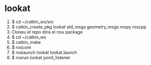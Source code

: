 # lookat
1. $ cd ~/catkin_ws/src
2. $ catkin_create_pkg lookat std_msgs geometry_msgs rospy roscpp
3. Cloneu el repo dins el nou package
4. $ cd ~/catkin_ws
5. $ catkin_make
6. $ roscore
7. $ roslaunch lookat lookat.launch
8. $ rosrun lookat point_listener
